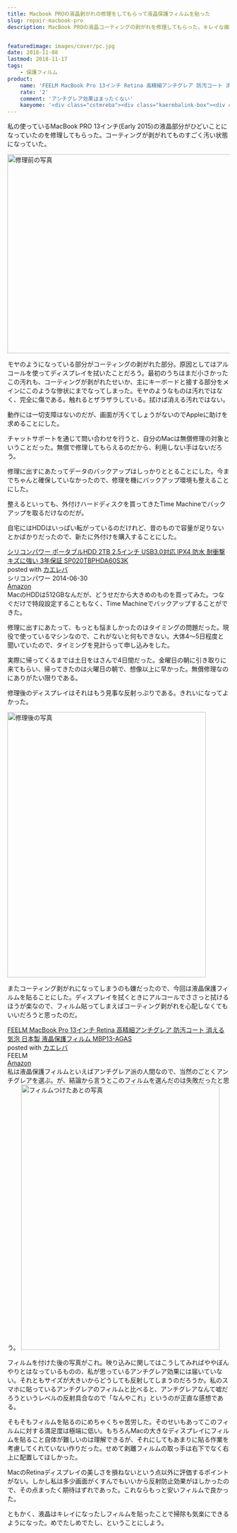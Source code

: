 ```yaml
---
title: Macbook PROの液晶剥がれの修理をしてもらって液晶保護フィルムを貼った
slug: repair-macbook-pro
description: MacBook PROの液晶コーティングの剥がれを修理してもらった。キレイな画面になってまるで新品になったかのような気分で気持ちいい。また剥がれると困るので液晶保護シートも貼って万全の構えにしておいたのだが、選んだ保護フィルムはちょっと失敗してしまった。


featuredimage: images/cover/pc.jpg
date: 2018-11-08
lastmod: 2018-11-17
tags: 
    - 保護フィルム
product:
    name: 'FEELM MacBook Pro 13インチ Retina 高精細アンチグレア 防汚コート 消える気泡 日本製 液晶保護フィルム MBP13-AGAS'
    rate: '2'
    comment: 'アンチグレア効果はまったくない'
    kaeyome: '<div class="cstmreba"><div class="kaerebalink-box"><div class="kaerebalink-image"><a href="https://www.amazon.co.jp/exec/obidos/ASIN/B01MQUY5LQ/illusionspace-22/" target="_blank" ><img src="https://images-fe.ssl-images-amazon.com/images/I/51orHqCHf8L._SL160_.jpg" style="border: none;" /></a></div><div class="kaerebalink-info"><div class="kaerebalink-name"><a href="https://www.amazon.co.jp/exec/obidos/ASIN/B01MQUY5LQ/illusionspace-22/" target="_blank" >FEELM MacBook Pro 13インチ Retina 高精細アンチグレア 防汚コート 消える気泡 日本製 液晶保護フィルム MBP13-AGAS</a><div class="kaerebalink-powered-date">posted with <a href="https://kaereba.com" rel="nofollow" target="_blank">カエレバ</a></div></div><div class="kaerebalink-detail"> FEELM     </div><div class="kaerebalink-link1"><div class="shoplinkamazon"><a href="https://www.amazon.co.jp/gp/search?keywords=FEELM%20MacBook%20Pro%2013%E3%82%A4%E3%83%B3%E3%83%81%20Retina%20%E9%AB%98%E7%B2%BE%E7%B4%B0%E3%82%A2%E3%83%B3%E3%83%81%E3%82%B0%E3%83%AC%E3%82%A2&__mk_ja_JP=%E3%82%AB%E3%82%BF%E3%82%AB%E3%83%8A&tag=illusionspace-22" target="_blank" >Amazon</a></div></div></div><div class="booklink-footer"></div></div></div>'
---
```


私の使っているMacBook PRO 13インチ(Early 2015)の液晶部分がひどいことになっていたのを修理してもらった。コーティングが剥がれてものすごく汚い状態になっていた。

<img src="https://wantit.gcreate.jp/wp-content/uploads/2018/11/905c38f07dd11152d54b542f125132e8.jpg" alt="修理前の写真" title="修理前.jpg" width="600" height="450" />

モヤのようになっている部分がコーティングの剥がれた部分。原因としてはアルコールを使ってディスプレイを拭いたことだろう。最初のうちはまだ小さかったこの汚れも、コーティングが剥がれたせいか、主にキーボードと接する部分をメインにこのような惨状にまでなってしまった。モヤのようなものは汚れではなく、完全に傷である。触れるとザラザラしている。拭けば消える汚れではない。

動作には一切支障はないのだが、画面が汚くてしょうがないのでAppleに助けを求めることにした。

チャットサポートを通じて問い合わせを行うと、自分のMacは無償修理の対象ということだった。無償で修理してもらえるのだから、利用しない手はないだろう。

修理に出すにあたってデータのバックアップはしっかりととることにした。今までちゃんと確保していなかったので、修理を機にバックアップ環境も整えることにした。

整えるといっても、外付けハードディスクを買ってきたTime Machineでバックアップを取るだけなのだが。

自宅にはHDDはいっぱい転がっているのだけれど、昔のもので容量が足りないとかばかりだったので、新たに外付けを購入することにした。

<div class="cstmreba">
<div class="kaerebalink-box">
<div class="kaerebalink-image"><a href="https://www.amazon.co.jp/exec/obidos/ASIN/B00LEH3LT0/illusionspace-22/" target="_blank" ><img alt=""  src="https://images-fe.ssl-images-amazon.com/images/I/51ow78f%2BtzL._SL160_.jpg" style="border: none;" /></a></div>
<div class="kaerebalink-info">
<div class="kaerebalink-name"><a href="https://www.amazon.co.jp/exec/obidos/ASIN/B00LEH3LT0/illusionspace-22/" target="_blank" >シリコンパワー ポータブルHDD 2TB 2.5インチ USB3.0対応 IPX4 防水 耐衝撃 キズに強い 3年保証 SP020TBPHDA60S3K</a>

<div class="kaerebalink-powered-date">posted with <a href="https://kaereba.com" rel="nofollow" target="_blank">カエレバ</a></div>
</div>
<div class="kaerebalink-detail"> シリコンパワー 2014-06-30    </div>
<div class="kaerebalink-link1">
<div class="shoplinkamazon"><a href="https://www.amazon.co.jp/gp/search?keywords=%E3%82%B7%E3%83%AA%E3%82%B3%E3%83%B3%E3%83%91%E3%83%AF%E3%83%BC%20%E3%83%9D%E3%83%BC%E3%82%BF%E3%83%96%E3%83%ABHDD%202TB&#038;__mk_ja_JP=%E3%82%AB%E3%82%BF%E3%82%AB%E3%83%8A&#038;tag=illusionspace-22" target="_blank" >Amazon</a></div>
</div>
</div>
<div class="booklink-footer"></div>
</div>
</div>
MacのHDDは512GBなんだが、どうせだから大きめのものを買ってみた。つなぐだけで特段設定することもなく、Time Machineでバックアップすることができた。

修理に出すにあたって、もっとも悩ましかったのはタイミングの問題だった。現役で使っているマシンなので、これがないと何もできない。大体4〜5日程度と聞いていたので、タイミングを見計らって申し込みをした。

実際に帰ってくるまでは土日をはさんで4日間だった。金曜日の朝に引き取りに来てもらい、帰ってきたのは火曜日の朝で、想像以上に早かった。無償修理なのにありがたい限りである。

修理後のディスプレイはそれはもう見事な反射っぷりである。きれいになってよかった。

<img src="https://wantit.gcreate.jp/wp-content/uploads/2018/11/98bdf8903b374312cca7701d482e04a0.jpg" alt="修理後の写真" title="修理後.jpg" width="450" height="600" />

またコーティング剥がれになってしまうのも嫌だったので、今回は液晶保護フィルムを貼ることにした。ディスプレイを拭くときにアルコールでささっと拭けるほうが楽なので、フィルム貼ってしまえばコーティング剥がれを心配しなくてもいいだろうと思ったのだ。

<div class="cstmreba">
<div class="kaerebalink-box">
<div class="kaerebalink-image"><a href="https://www.amazon.co.jp/exec/obidos/ASIN/B01MQUY5LQ/illusionspace-22/" target="_blank" ><img alt=""  src="https://images-fe.ssl-images-amazon.com/images/I/51orHqCHf8L._SL160_.jpg" style="border: none;" /></a></div>
<div class="kaerebalink-info">
<div class="kaerebalink-name"><a href="https://www.amazon.co.jp/exec/obidos/ASIN/B01MQUY5LQ/illusionspace-22/" target="_blank" >FEELM MacBook Pro 13インチ Retina 高精細アンチグレア 防汚コート 消える気泡 日本製 液晶保護フィルム MBP13-AGAS</a>

<div class="kaerebalink-powered-date">posted with <a href="https://kaereba.com" rel="nofollow" target="_blank">カエレバ</a></div>
</div>
<div class="kaerebalink-detail"> FEELM     </div>
<div class="kaerebalink-link1">
<div class="shoplinkamazon"><a href="https://www.amazon.co.jp/gp/search?keywords=FEELM%20MacBook%20Pro%2013%E3%82%A4%E3%83%B3%E3%83%81%20Retina%20%E9%AB%98%E7%B2%BE%E7%B4%B0%E3%82%A2%E3%83%B3%E3%83%81%E3%82%B0%E3%83%AC%E3%82%A2&#038;__mk_ja_JP=%E3%82%AB%E3%82%BF%E3%82%AB%E3%83%8A&#038;tag=illusionspace-22" target="_blank" >Amazon</a></div>
</div>
</div>
<div class="booklink-footer"></div>
</div>
</div>
私は液晶保護フィルムといえばアンチグレア派の人間なので、当然のごとくアンチグレアを選ぶ。が、結論から言うとこのフィルムを選んだのは失敗だったと思う。

<img src="https://wantit.gcreate.jp/wp-content/uploads/2018/11/194655c702b7f3fea68bd09e1fd4b114.jpg" alt="フィルムつけたあとの写真" title="フィルムつけたあと.jpg" width="450" height="600" />

フィルムを付けた後の写真がこれ。映り込みに関してはこうしてみればややぼんやりとはなっているものの、私が思っているアンチグレア効果には届いていない。それともサイズが大きいからどうしても反射してしまうのだろうか。私のスマホに貼っているアンチグレアのフィルムと比べると、アンチグレアなんて嘘だろうというレベルの反射具合なので「なんやこれ」というのが正直な感想である。

そもそもフィルムを貼るのにめちゃくちゃ苦労した。そのせいもあってこのフィルムに対する満足度は極端に低い。もちろんMacの大きなディスプレイにフィルムを貼ること自体が難しいのは理解できるが、それにしてもあまりに貼る作業を考慮してくれていない作りだった。せめて剥離フィルムの取っ手は右下でなく右上に配置してほしかった。

MacのRetinaディスプレイの美しさを損ねないという点以外に評価するポイントがない。しかし私は多少画面がくすんでもいいから反射防止効果がほしかったので、その点まったく期待はずれであった。これならもっと安いフィルムで良かった。

ともかく、液晶はキレイになったしフィルムを貼ったことで掃除も気楽にできるようになった。めでたしめでたし、ということにしよう。


  